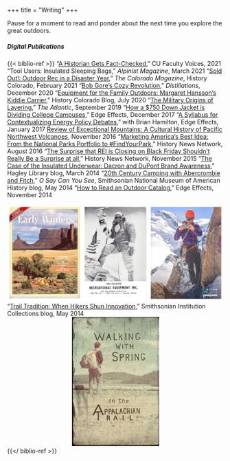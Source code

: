 +++
title = "Writing"
+++

Pause for a moment to read and ponder about the next time you explore the great outdoors.

<!--more-->

##### **Digital Publications**
{{< biblio-ref >}}
“[A Historian Gets Fact-Checked](https://connections.cu.edu/stories/cu-faculty-voices-historian-gets-fact-checked),” CU Faculty Voices, 2021
“Tool Users: Insulated Sleeping Bags,” _Alpinist Magazine_, March 2021
“[Sold Out!: Outdoor Rec in a Disaster Year](https://www.historycolorado.org/story/hindsight-2020/2021/01/15/sold-out-outdoor-rec-disaster-year),” _The Colorado Magazine_, History Colorado, February 2021
“[Bob Gore’s Cozy Revolution](https://www.sciencehistory.org/distillations/bob-gores-cozy-revolution),” _Distillations_, December 2020
“[Equipment for the Family Outdoors: Margaret Hansson’s Kiddie Carrier](https://www.historycolorado.org/story/2020/07/08/equipment-family-outdoors),” History Colorado Blog, July 2020
“[The Military Origins of Layering](https://www.theatlantic.com/technology/archive/2019/09/how-military-science-popularized-layered-clothing/597577/),” _The Atlantic_, September 2019
“[How a $750 Down Jacket is Dividing College Campuses](http://edgeeffects.net/canada-goose/),” Edge Effects, December 2017
“[A Syllabus for Contextualizing Energy Policy Debates](http://edgeeffects.net/energy-syllabus/),” with Brian Hamilton, Edge Effects, January 2017
[Review of Exceptional Mountains: A Cultural History of Pacific Northwest Volcanoes](https://networks.h-net.org/node/19397/reviews/154364/gross-weltzien-exceptional-mountains-cultural-history-pacific), November 2016
“[Marketing America’s Best Idea: From the National Parks Portfolio to #FindYourPark](http://historynewsnetwork.org/article/163733),” History News Network, August 2016
“[The Surprise that REI is Closing on Black Friday Shouldn’t Really Be a Surprise at all](http://historynewsnetwork.org/article/161308),” History News Network, November 2015
“[The Case of the Insulated Underwear: Dacron and DuPont Brand Awareness](http://www.hagley.org/librarynews/case-insulated-underwear-dacron-and-dupont-brand-awareness),” Hagley Library blog, March 2014
“[20th Century Camping with Abercrombie and Fitch](http://americanhistory.si.edu/blog/2014/05/camping-with-the-historical-abercrombie-fitch-catalog.html),” _O Say Can You See_, Smithsonian National Museum of American History blog, May 2014
“[How to Read an Outdoor Catalog](http://edgeeffects.net/help-ive-got-gas/),” Edge Effects, November 2014<div style="text-align: center;">![Outdoor Catalog Covers](../../../images/catalog-covers.jpg)</div>
“[Trail Tradition: When Hikers Shun Innovation](http://si-siris.blogspot.com/2014/05/trail-tradition-when-hikers-shun.html),” Smithsonian Institution Collections blog, May 2014<div style="text-align: center;">![Appalachian Trail Book](../../../images/walking-with-spring-e1489976803300.jpg)</div>
{{</ biblio-ref >}}